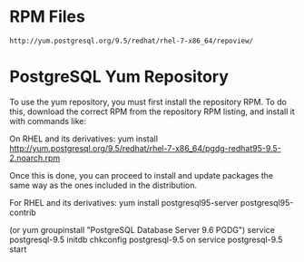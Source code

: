 # RPM Files
	http://yum.postgresql.org/9.5/redhat/rhel-7-x86_64/repoview/

# PostgreSQL Yum Repository
To use the yum repository, you must first install the repository RPM. To do this, download the correct RPM from the repository RPM listing, and install it with commands like:

On RHEL and its derivatives:
	yum install http://yum.postgresql.org/9.5/redhat/rhel-7-x86_64/pgdg-redhat95-9.5-2.noarch.rpm

Once this is done, you can proceed to install and update packages the same way as the ones included in the distribution.

For RHEL and its derivatives:
	yum install postgresql95-server postgresql95-contrib

(or yum groupinstall "PostgreSQL Database Server 9.6 PGDG")
	service postgresql-9.5 initdb
	chkconfig postgresql-9.5 on service postgresql-9.5 start

